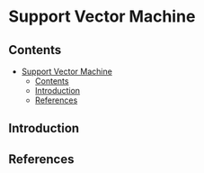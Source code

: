 # Support Vector Machine

## Contents
- [Support Vector Machine](#support-vector-machine)
  - [Contents](#contents)
  - [Introduction](#introduction)
  - [References](#references)

## Introduction

## References